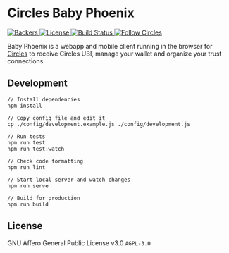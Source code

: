 # Circles Baby Phoenix

<p>
  <a href="https://opencollective.com/circles">
    <img src="https://opencollective.com/circles/supporters/badge.svg" alt="Backers">
  </a>
  <a href="https://github.com/CirclesUBI/circles-baby-phoenix/blob/master/LICENSE">
    <img src="https://img.shields.io/badge/license-APGLv3-orange.svg" alt="License">
  </a>
  <a href="https://travis-ci.org/CirclesUBI/circles-baby-phoenix">
    <img src="https://api.travis-ci.com/CirclesUBI/circles-baby-phoenix.svg?branch=development" alt="Build Status">
  </a>
  <a href="https://twitter.com/CirclesUBI">
    <img src="https://img.shields.io/twitter/follow/circlesubi.svg?label=follow+circles" alt="Follow Circles">
  </a>
</p>

Baby Phoenix is a webapp and mobile client running in the browser for [Circles](https://joincircles.net/) to receive Circles UBI, manage your wallet and organize your trust connections.

## Development

```
// Install dependencies
npm install

// Copy config file and edit it
cp ./config/development.example.js ./config/development.js

// Run tests
npm run test
npm run test:watch

// Check code formatting
npm run lint

// Start local server and watch changes
npm run serve

// Build for production
npm run build
```

## License

GNU Affero General Public License v3.0 `AGPL-3.0`
